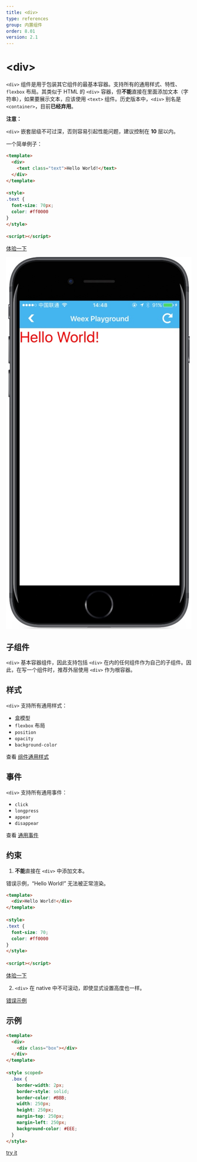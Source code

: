 ```yaml
---
title: <div>
type: references
group: 内置组件
order: 8.01
version: 2.1
---
```


# &lt;div&gt;

`<div>` 组件是用于包装其它组件的最基本容器。支持所有的通用样式、特性、`flexbox` 布局。其类似于 HTML 的 `<div>` 容器，但**不能**直接在里面添加文本（字符串），如果要展示文本，应该使用 `<text>` 组件。历史版本中，`<div>` 别名是 `<container>`，目前**已经弃用**。

**注意：**

`<div>` 嵌套层级不可过深，否则容易引起性能问题，建议控制在 **10** 层以内。

一个简单例子：

```html
<template>
  <div>
    <text class="text">Hello World!</text>
  </div>
</template>

<style>
.text {
  font-size: 70px;
  color: #ff0000
}
</style>

<script></script>
```

[体验一下](http://dotwe.org/vue/ea4f528a0b381640b77ba03fcc69a90a)

![mobile_preview](../images/div_1.jpg)

## 子组件

`<div>` 基本容器组件，因此支持包括 `<div>` 在内的任何组件作为自己的子组件。因此，在写一个组件时，推荐外层使用 `<div>` 作为根容器。

## 样式

`<div>` 支持所有通用样式：

- 盒模型
- `flexbox` 布局
- `position`
- `opacity`
- `background-color`

查看 [组件通用样式](../common-style.html)

## 事件

`<div>` 支持所有通用事件：

- `click`
- `longpress`
- `appear`
- `disappear`

查看 [通用事件](../common-event.html)

## 约束

1. **不能**直接在 `<div>` 中添加文本。

  错误示例，“Hello World!” 无法被正常渲染。

  ```html
  <template>
    <div>Hello World!</div>
  </template>

  <style>
  .text {
    font-size: 70;
    color: #ff0000
  }
  </style>

  <script></script>
  ```

  [体验一下](http://dotwe.org/vue/541f016de379c8764ddcdd9da0cabc24)

2. `<div>` 在 native 中不可滚动，即使显式设置高度也一样。

  [错误示例](http://dotwe.org/vue/6795753d1a51662b8a7282b129dc7ddf)

## 示例

```html
<template>
  <div>
    <div class="box"></div>
  </div>
</template>

<style scoped>
  .box {
    border-width: 2px;
    border-style: solid;
    border-color: #BBB;
    width: 250px;
    height: 250px;
    margin-top: 250px;
    margin-left: 250px;
    background-color: #EEE;
  }
</style>
```

[try it](http://dotwe.org/vue/edfbd1806508cb86254b03dc0b8e28ac)

